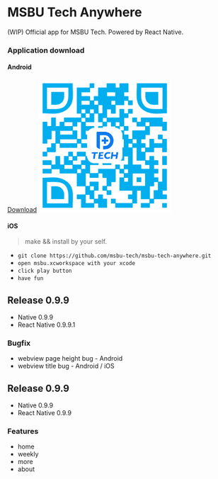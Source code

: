 # MSBU Tech Anywhere

(WIP) Official app for MSBU Tech. Powered by React Native.

### Application download
#### Android
[Download](https://github.com/msbu-tech/msbu-tech-anywhere/releases/download/v0.9.9/msbu-tech-release.apk)
![Qr code](https://raw.githubusercontent.com/msbu-tech/msbu-tech-anywhere/master/qrcode/msbu-tech-android-v0.9.9.png)
#### iOS
> make && install by your self.

- `git clone https://github.com/msbu-tech/msbu-tech-anywhere.git`
- `open msbu.xcworkspace with your xcode`
- `click play button`
- `have fun`

## Release 0.9.9
- Native 0.9.9
- React Native 0.9.9.1

### Bugfix
- webview page height bug - Android
- webview title bug - Android / iOS

## Release 0.9.9
- Native 0.9.9
- React Native 0.9.9

### Features
- home
- weekly
- more
- about

